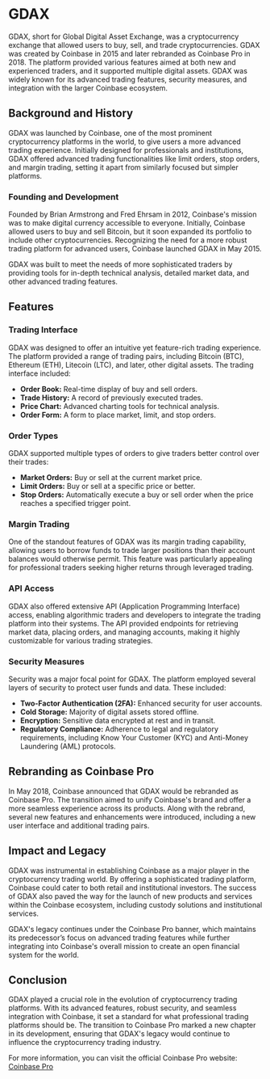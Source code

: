 # GDAX
  
GDAX, short for Global Digital Asset Exchange, was a cryptocurrency exchange that allowed users to buy, sell, and trade cryptocurrencies. GDAX was created by Coinbase in 2015 and later rebranded as Coinbase Pro in 2018. The platform provided various features aimed at both new and experienced traders, and it supported multiple digital assets. GDAX was widely known for its advanced trading features, security measures, and integration with the larger Coinbase ecosystem.
  
## Background and History

GDAX was launched by Coinbase, one of the most prominent cryptocurrency platforms in the world, to give users a more advanced trading experience. Initially designed for professionals and institutions, GDAX offered advanced trading functionalities like limit orders, stop orders, and margin trading, setting it apart from similarly focused but simpler platforms.

### Founding and Development

Founded by Brian Armstrong and Fred Ehrsam in 2012, Coinbase's mission was to make digital currency accessible to everyone. Initially, Coinbase allowed users to buy and sell Bitcoin, but it soon expanded its portfolio to include other cryptocurrencies. Recognizing the need for a more robust trading platform for advanced users, Coinbase launched GDAX in May 2015. 

GDAX was built to meet the needs of more sophisticated traders by providing tools for in-depth technical analysis, detailed market data, and other advanced trading features.

## Features

### Trading Interface

GDAX was designed to offer an intuitive yet feature-rich trading experience. The platform provided a range of trading pairs, including Bitcoin (BTC), Ethereum (ETH), Litecoin (LTC), and later, other digital assets. The trading interface included:

- **Order Book:** Real-time display of buy and sell orders.
- **Trade History:** A record of previously executed trades.
- **Price Chart:** Advanced charting tools for technical analysis.
- **Order Form:** A form to place market, limit, and stop orders.

### Order Types

GDAX supported multiple types of orders to give traders better control over their trades:

- **Market Orders:** Buy or sell at the current market price.
- **Limit Orders:** Buy or sell at a specific price or better.
- **Stop Orders:** Automatically execute a buy or sell order when the price reaches a specified trigger point.

### Margin Trading

One of the standout features of GDAX was its margin trading capability, allowing users to borrow funds to trade larger positions than their account balances would otherwise permit. This feature was particularly appealing for professional traders seeking higher returns through leveraged trading.

### API Access

GDAX also offered extensive API (Application Programming Interface) access, enabling algorithmic traders and developers to integrate the trading platform into their systems. The API provided endpoints for retrieving market data, placing orders, and managing accounts, making it highly customizable for various trading strategies.

### Security Measures

Security was a major focal point for GDAX. The platform employed several layers of security to protect user funds and data. These included:

- **Two-Factor Authentication (2FA):** Enhanced security for user accounts.
- **Cold Storage:** Majority of digital assets stored offline.
- **Encryption:** Sensitive data encrypted at rest and in transit.
- **Regulatory Compliance:** Adherence to legal and regulatory requirements, including Know Your Customer (KYC) and Anti-Money Laundering (AML) protocols.

## Rebranding as Coinbase Pro

In May 2018, Coinbase announced that GDAX would be rebranded as Coinbase Pro. The transition aimed to unify Coinbase's brand and offer a more seamless experience across its products. Along with the rebrand, several new features and enhancements were introduced, including a new user interface and additional trading pairs.

## Impact and Legacy

GDAX was instrumental in establishing Coinbase as a major player in the cryptocurrency trading world. By offering a sophisticated trading platform, Coinbase could cater to both retail and institutional investors. The success of GDAX also paved the way for the launch of new products and services within the Coinbase ecosystem, including custody solutions and institutional services.

GDAX's legacy continues under the Coinbase Pro banner, which maintains its predecessor’s focus on advanced trading features while further integrating into Coinbase's overall mission to create an open financial system for the world.

## Conclusion

GDAX played a crucial role in the evolution of cryptocurrency trading platforms. With its advanced features, robust security, and seamless integration with Coinbase, it set a standard for what professional trading platforms should be. The transition to Coinbase Pro marked a new chapter in its development, ensuring that GDAX's legacy would continue to influence the cryptocurrency trading industry. 

For more information, you can visit the official Coinbase Pro website: [Coinbase Pro](https://pro.coinbase.com)